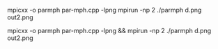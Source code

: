 mpicxx -o parmph par-mph.cpp  -lpng
mpirun -np 2 ./parmph d.png out2.png

mpicxx -o parmph par-mph.cpp  -lpng && mpirun -np 2 ./parmph d.png out2.png